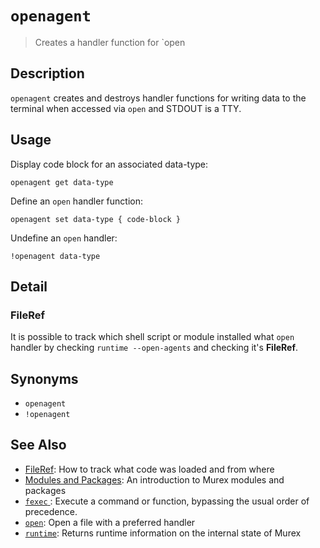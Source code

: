 # `openagent`

> Creates a handler function for `open

## Description

`openagent` creates and destroys handler functions for writing data to the
terminal when accessed via `open` and STDOUT is a TTY.

## Usage

Display code block for an associated data-type:

    openagent get data-type

Define an `open` handler function:

    openagent set data-type { code-block }

Undefine an `open` handler:

    !openagent data-type

## Detail

### FileRef

It is possible to track which shell script or module installed what `open`
handler by checking `runtime --open-agents` and checking it's **FileRef**.

## Synonyms

- `openagent`
- `!openagent`

## See Also

- [FileRef](../user-guide/fileref.md):
  How to track what code was loaded and from where
- [Modules and Packages](../user-guide/modules.md):
  An introduction to Murex modules and packages
- [`fexec` ](./fexec.md):
  Execute a command or function, bypassing the usual order of precedence.
- [`open`](./open.md):
  Open a file with a preferred handler
- [`runtime`](./runtime.md):
  Returns runtime information on the internal state of Murex
